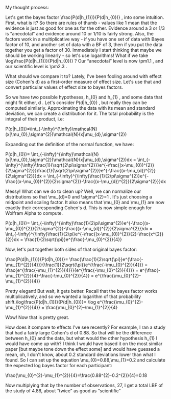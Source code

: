 My thought process:

Let's get the bayes factor \frac{P(d|h_{1})}{P(d|h_{0})}
, into some intuition. First, what is it? So there are rules of thumb - values like 1 mean that the evidence is just as good for one as for the other. Evidence around a 3 or 1/3 is “anecdotal” and evidence around 10 or 1/10 is fairly strong. Also, the factors work in a multiplicative way - if you have one set of data with Bayes factor of 10, and another set of data with a BF of 3, then if you put the data together you get a factor of 30. Immediately I start thinking that maybe we should be working linearly - so let's use logarithms! What if we take \log\frac{P(d|h_{1})}{P(d|h_{0})}
? Our “anecdotal” level is now \pm1.1
, and our scientific level is \pm2.3
.

What should we compare it to? Lately, I've been fooling around with effect size (Cohen's d) as a first-order measure of effect size. Let's use that and convert particular values of effect size to bayes factors.

So we have two possible hypotheses, h_{0}
and h_{1}
, and some data that might fit either, d
. Let's consider P(d|h_{0})
, but really they can be computed similarly. Approximating the data with its mean and standard deviation, we can create a distribution for it. The total probability is the integral of their product, i.e:

P(d|h_{0})=\int_{-\infty}^{\infty}\mathcal{N}(x|\mu_{0},\sigma^{2})\mathcal{N}(x|\mu_{d},\sigma^{2})


Expanding out the definition of the normal function, we have:

P(d|h_{0})= \int_{-\infty}^{\infty}\mathcal{N}(x|\mu_{0},\sigma^{2})\mathcal{N}(x|\mu_{d},\sigma^{2})dx
=   \int_{-\infty}^{\infty}\frac{1}{\sqrt{2\pi\sigma^{2}}}e^{-\frac{(x-\mu_{0})^{2}}{2\sigma^{2}}}\frac{1}{\sqrt{2\pi\sigma^{2}}}e^{-\frac{(x-\mu_{d})^{2}}{2\sigma^{2}}}dx
=   \int_{-\infty}^{\infty}\frac{1}{2\pi\sigma^{2}}e^{-\frac{(x-\mu_{0})^{2}}{2\sigma^{2}}-\frac{(x-\mu_{d})^{2}}{2\sigma^{2}}}dx


Messy! What can we do to clean up? Well, we can normalize our distributions so that \mu_{d}=0
and \sigma^{2}=1
. It's just choosing a midpoint and scaling factor. It also means that \mu_{0}
and \mu_{1}
are now exactly their corresponding Cohen's d. This is now simple enough for Wolfram Alpha to compute.

P(d|h_{0})=  \int_{-\infty}^{\infty}\frac{1}{2\pi\sigma^{2}}e^{-\frac{(x-\mu_{0})^{2}}{2\sigma^{2}}-\frac{(x-\mu_{d})^{2}}{2\sigma^{2}}}dx
=    \int_{-\infty}^{\infty}\frac{1}{2\pi}e^{-\frac{(x-\mu_{0})^{2}}{2}-\frac{x^{2}}{2}}dx
=    \frac{1}{2\sqrt{\pi}}e^{\frac{-\mu_{0}^{2}}{4}}


Now, let's put together both sides of that original bayes factor:

\frac{P(d|h_{1})}{P(d|h_{0})}=   \frac{\frac{1}{2\sqrt{\pi}}e^{\frac{-\mu_{1}^{2}}{4}}}{\frac{1}{2\sqrt{\pi}}e^{\frac{-\mu_{0}^{2}}{4}}}
=    \frac{e^{\frac{-\mu_{1}^{2}}{4}}}{e^{\frac{-\mu_{0}^{2}}{4}}}
=    e^{\frac{-\mu_{1}^{2}}{4}-\frac{-\mu_{0}^{2}}{4}}
=    e^{\frac{\mu_{0}^{2}-\mu_{1}^{2}}{4}}


Pretty elegant! But wait, it gets better. Recall that the bayes factor works multiplicatively, and so we wanted a logarithm of that probability shift.\log\frac{P(d|h_{1})}{P(d|h_{0})}= \log e^{\frac{\mu_{0}^{2}-\mu_{1}^{2}}{4}}
=    \frac{\mu_{0}^{2}-\mu_{1}^{2}}{4}


Wow! Now that is pretty great.

How does it compare to effects I've see recently? For example, I ran a study that had a fairly large Cohen's d of 0.88. So that will be the difference between h_{0}
and the data, but what would the other hypothesis h_{1}
I would have come up with? I think I would have based it on the most similar paper [but maybe tone down the effect some] and would have guessed a mean, oh, I don't know, about 0.2 standard deviations lower than what I found. So I can set up the equation \mu_{0}=0.88,\mu_{1}=0.2
 and calculate the expected log bayes factor for each participant:

 \frac{\mu_{0}^{2}-\mu_{1}^{2}}{4}=\frac{0.88^{2}-0.2^{2}}{4}=0.18
  

 Now multiplying that by the number of observations, 27, I get a total LBF of the study of 4.86, about “twice” as good as “scientific”
